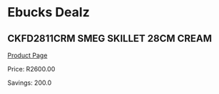 
# Ebucks Dealz
## CKFD2811CRM SMEG SKILLET 28CM CREAM
[Product Page](https://www.ebucks.com/web/shop/productSelected.do?prodId=1170704002&catId=1196428103)

Price: R2600.00

Savings: 200.0


	
